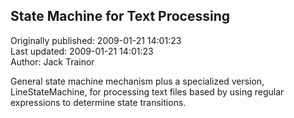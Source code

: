 ## State Machine for Text Processing  
Originally published: 2009-01-21 14:01:23  
Last updated: 2009-01-21 14:01:23  
Author: Jack Trainor  
  
General state machine mechanism plus a specialized version, LineStateMachine, for processing text files based by using regular expressions to determine state transitions.
